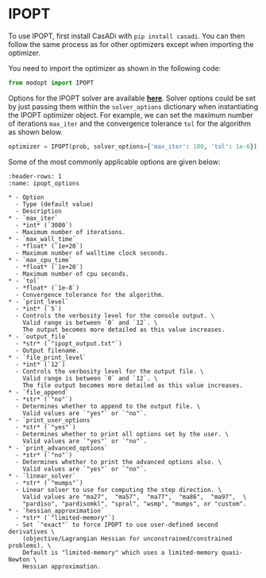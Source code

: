 # IPOPT

To use IPOPT, first install CasADi with `pip install casadi`.
You can then follow the same process as for other optimizers
except when importing the optimizer.

You need to import the optimizer as shown in the following code:

```py
from modopt import IPOPT
```

Options for the IPOPT solver are available **[here](https://coin-or.github.io/Ipopt/OPTIONS.html)**.
Solver options could be set by just passing them within the `solver_options` 
dictionary when instantiating the IPOPT optimizer object.
For example, we can set the maximum number of iterations `max_iter` 
and the convergence tolerance `tol` for the algorithm as shown below.

```py
optimizer = IPOPT(prob, solver_options={'max_iter': 100, 'tol': 1e-6})
```

Some of the most commonly applicable options are given below:

```{list-table} IPOPT solver options
:header-rows: 1
:name: ipopt_options

* - Option
  - Type (default value)
  - Description
* - `max_iter`
  - *int* (`3000`)
  - Maximum number of iterations.
* - `max_wall_time`
  - *float* (`1e+20`)
  - Maximum number of walltime clock seconds.
* - `max_cpu_time`
  - *float* (`1e+20`)
  - Maximum number of cpu seconds.
* - `tol`
  - *float* (`1e-8`)
  - Convergence tolerance for the algorithm.
* - `print_level`
  - *int* (`5`)
  - Controls the verbosity level for the console output. \
    Valid range is between `0` and `12`. \
    The output becomes more detailed as this value increases.
* - `output_file`
  - *str* (`"ipopt_output.txt"`)
  - Output filename.
* - `file_print_level`
  - *int* (`12`)
  - Controls the verbosity level for the output file. \
    Valid range is between `0` and `12`. \
    The file output becomes more detailed as this value increases.
* - `file_append`
  - *str* (`"no"`)
  - Determines whether to append to the output file. \
    Valid values are `"yes"` or `"no"`.
* - `print_user_options`
  - *str* (`"yes"`)
  - Determines whether to print all options set by the user. \
    Valid values are `"yes"` or `"no"`.
* - `print_advanced_options`
  - *str* (`"no"`)
  - Determines whether to print the advanced options also. \
    Valid values are `"yes"` or `"no"`.
* - `linear_solver`
  - *str* (`"mumps"`)
  - Linear solver to use for computing the step direction. \
    Valid values are "ma27",  "ma57",  "ma77",  "ma86",  "ma97",  \
    "pardiso", "pardisomkl", "spral", "wsmp", "mumps", or "custom".
* - `hessian_approximation`
  - *str* (`"limited-memory"`)
  - Set `"exact"` to force IPOPT to use user-defined second derivatives \
    (objective/Lagrangian Hessian for unconstrained/constrained problems). \
    Default is "limited-memory" which uses a limited-memory quasi-Newton \
    Hessian approximation.
```